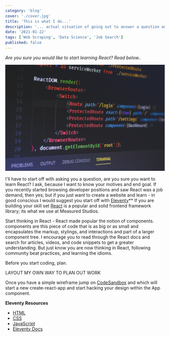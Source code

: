 ```yaml
---
category: 'blog'
cover: './cover.jpg'
title: 'This is what I do...'
description: '... actual situation of going out to answer a question analytically.'
date: '2021-01-22'
tags: ['Web Scraping', 'Data Science', 'Job Search']
published: false
---
```


_Are you sure you would like to start learning React? Read below._.

![Data Dashboard](./cover.jpg)

I'll have to start off with asking you a question, are you sure you want to learn React? I ask, because I want to know your motives and end goal. If you recently started browsing developer positions and saw React was a job demand, then yes; but if you just want to create a website and learn - in good conscious I would suggest you start off with [Eleventy](https://www.11ty.dev/)\*\* If you are building your skill set [React](https://reactjs.org/docs/getting-started.html) is a popular and solid frontend framework library; its what we use at Measured Studios.

Start thinking in React - React made popular the notion of components. components are this piece of code that is as big or as small and encapsulates the markup, stylings, and interactions and part of a larger component tree. I encourage you to read through the React docs and search for articles, videos, and code snippets to get a greater understanding. But just know you are now thinking in React, following community beat practices, and learning the idioms.

Before you start coding, plan.

LAYOUT MY OWN WAY TO PLAN OUT WORK

Once you have a simple wireframe jump on [CodeSandbox](https://codesandbox.io/s/new) and which will start a new create-react-app and start hacking your design within the App component.

**Eleventy Resources**

- [HTML](https://developer.mozilla.org/en-US/docs/Learn/HTML)
- [CSS](https://cssreference.io/)
- [JavaScript](https://javascript.info/)
- [Eleventy Docs](https://www.11ty.dev/docs/)
